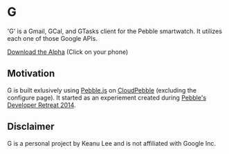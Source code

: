 # G

'G' is a Gmail, GCal, and GTasks client for the Pebble smartwatch. It utilizes each one of those Google APIs.

[Download the Alpha](https://keanulee.github.io/g/build/g.pbw) (Click on your phone)

## Motivation

G is built exlusively using [Pebble.js](https://pebble.github.io/pebblejs) on [CloudPebble](https://cloudpebble.net) (excluding the configure page). It started as an experiement created during [Pebble's Developer Retreat 2014](https://developer.getpebble.com/events/developer-retreat-2014/).

## Disclaimer

G is a personal project by Keanu Lee and is not affiliated with Google Inc.
